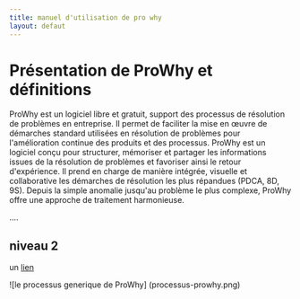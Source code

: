 ```yaml
---
title: manuel d'utilisation de pro why
layout: defaut
---
```


# Présentation de ProWhy et définitions
ProWhy est un logiciel libre et gratuit, support des processus de résolution de problèmes en entreprise. Il permet de faciliter la mise en œuvre de démarches standard utilisées en résolution de problèmes pour l'amélioration continue des produits et des processus.
ProWhy est un logiciel conçu pour structurer, mémoriser et partager les informations issues de la résolution de problèmes et favoriser ainsi le retour d'expérience.
Il prend en charge de manière intégrée, visuelle et collaborative les démarches de résolution les plus répandues (PDCA, 8D, 9S). Depuis la simple anomalie jusqu'au problème le plus complexe, ProWhy offre une approche de traitement harmonieuse.

....  


## niveau 2 
 un [lien](http://www.enit.fr)

![le processus generique de ProWhy] (processus-prowhy.png)
